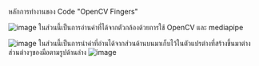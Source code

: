 หลักการทำงานของ Code "OpenCV Fingers"

![image](https://user-images.githubusercontent.com/68842142/209473190-e8c2f86e-42d2-467e-bac9-7b5ad42430ac.png)
ในส่วนนี้เป็นการอ่านค่าที่ได้จากตัวกล้องด้วยการใช้ OpenCV และ mediapipe 

![image](https://user-images.githubusercontent.com/68842142/209473152-cb7563f3-0714-4565-8bd3-42792cdc1caf.png)
ในส่วนนี้เป็นการนำค่าที่อ่านได้จากส่วนด้านบนมาเก็บไว้ในตัวแปรต่างที่สร้างขึ้นมาต่างส่วนต่างๆของมือตามรูปด้านล่าง
![image](https://user-images.githubusercontent.com/68842142/209472959-817a08de-3e62-43b4-ae78-34a550159150.png)

